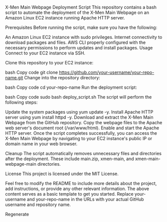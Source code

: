 X-Men Main Webpage Deployment Script
This repository contains a bash script to automate the deployment of the X-Men Main Webpage on an Amazon Linux EC2 instance running Apache HTTP server.

Prerequisites
Before running the script, make sure you have the following:

An Amazon Linux EC2 instance with sudo privileges.
Internet connectivity to download packages and files.
AWS CLI properly configured with the necessary permissions to perform updates and install packages.
Usage
Connect to your EC2 instance via SSH.

Clone this repository to your EC2 instance:

bash
Copy code
git clone https://github.com/your-username/your-repo-name.git
Change into the repository directory:

bash
Copy code
cd your-repo-name
Run the deployment script:

bash
Copy code
sudo bash deploy_script.sh
The script will perform the following steps:

Update the system packages using yum update -y.
Install Apache HTTP server using yum install httpd -y.
Download and extract the X-Men Main Webpage from the GitHub repository.
Copy the webpage files to the Apache web server's document root (/var/www/html).
Enable and start the Apache HTTP server.
Once the script completes successfully, you can access the X-Men Main Webpage by navigating to your EC2 instance's public IP or domain name in your web browser.

Cleanup
The script automatically removes unnecessary files and directories after the deployment. These include main.zip, xmen-main, and xmen-main-webpage-main directories.

License
This project is licensed under the MIT License.

Feel free to modify the README to include more details about the project, add instructions, or provide any other relevant information. The above content serves as a basic template to get you started. Replace your-username and your-repo-name in the URLs with your actual GitHub username and repository name.





Regenerate
